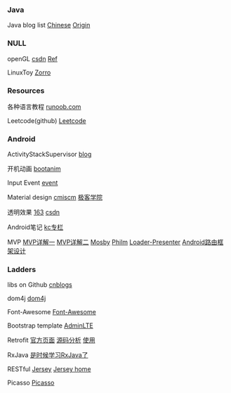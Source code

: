 ### Java

Java blog list
[Chinese](http://www.importnew.com/7469.html)
[Origin](http://www.programcreek.com/2012/11/top-100-java-developers-blogs/)

### NULL

openGL
[csdn](http://blog.csdn.net/wind_hzx?viewmode=contents)
[Ref](https://www.khronos.org/registry/egl/sdk/docs/man/html/)

LinuxToy
[Zorro](https://linuxtoy.org/author/zorro.html)

### Resources

各种语言教程
[runoob.com](http://www.runoob.com)

Leetcode(github)
[Leetcode](https://leetcode.com/)

### Android

ActivityStackSupervisor
[blog](http://blog.csdn.net/guoqifa29/article/details/40015127)

开机动画
[bootanim](http://www.uml.org.cn/mobiledev/201209052.asp)

Input Event
[event](http://blog.csdn.net/myarrow/article/details/7091061)

Material design
[cmiscm](http://material.cmiscm.com/)
[极客学院](http://wiki.jikexueyuan.com/project/material-design/)

透明效果
[163](http://blog.163.com/www_iloveyou_com/blog/static/21165837220154280392798/)
[csdn](http://blog.csdn.net/h3c4lenovo/article/details/44619913)

Android笔记
[kc专栏](http://blog.csdn.net/kc58236582?viewmode=contents)

MVP
[MVP详解一](http://www.jianshu.com/p/9a6845b26856)
[MVP详解二](http://www.jianshu.com/p/0590f530c617)
[Mosby](http://www.jcodecraeer.com/a/anzhuokaifa/androidkaifa/2015/0528/2945.html)
[Philm](http://www.lightskystreet.com/2015/02/10/philm_mvp/)
[Loader-Presenter](http://blog.chengdazhi.com/index.php/131)
[Android路由框架设计](http://sixwolf.net/blog/2016/03/23/Android%E8%B7%AF%E7%94%B1%E6%A1%86%E6%9E%B6%E8%AE%BE%E8%AE%A1/)

### Ladders

libs on Github
[cnblogs](http://www.cnblogs.com/hawkon/p/3593709.html)

dom4j
[dom4j](http://blog.csdn.net/redarmy_chen/article/details/12969219)

Font-Awesome
[Font-Awesome](http://fortawesome.github.io/Font-Awesome/cheatsheet/)

Bootstrap template
[AdminLTE](https://almsaeedstudio.com/)

Retrofit
[官方页面](http://square.github.io/retrofit/)
[源码分析](http://www.cnblogs.com/angeldevil/p/3757335.html)
[使用](http://blog.csdn.net/lmj623565791/article/details/51304204)

RxJava
[是时候学习RxJava了](http://android.jobbole.com/83416/)

RESTful
[Jersey](https://github.com/jersey)
[Jersey home](https://jersey.java.net/)

Picasso
[Picasso](http://square.github.io/picasso/)

